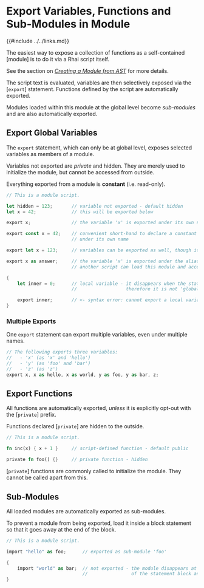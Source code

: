 Export Variables, Functions and Sub-Modules in Module
===================================================

{{#include ../../links.md}}


The easiest way to expose a collection of functions as a self-contained [module] is to do it via a Rhai script itself.

See the section on [_Creating a Module from AST_]({{rootUrl}}/rust/modules/ast.md) for more details.

The script text is evaluated, variables are then selectively exposed via the [`export`] statement.
Functions defined by the script are automatically exported.

Modules loaded within this module at the global level become _sub-modules_ and are also automatically exported.


Export Global Variables
----------------------

The `export` statement, which can only be at global level, exposes selected variables as members of a module.

Variables not exported are _private_ and hidden. They are merely used to initialize the module,
but cannot be accessed from outside.

Everything exported from a module is **constant** (i.e. read-only).

```rust no_run
// This is a module script.

let hidden = 123;       // variable not exported - default hidden
let x = 42;             // this will be exported below

export x;               // the variable 'x' is exported under its own name

export const x = 42;    // convenient short-hand to declare a constant and export it
                        // under its own name

export let x = 123;     // variables can be exported as well, though it'll still be constant

export x as answer;     // the variable 'x' is exported under the alias 'answer'
                        // another script can load this module and access 'x' as 'module::answer'

{
    let inner = 0;      // local variable - it disappears when the statement block ends,
                        //                  therefore it is not 'global' and cannot be exported

    export inner;       // <- syntax error: cannot export a local variable
}
```

### Multiple Exports

One `export` statement can export multiple variables, even under multiple names.

```rust no_run
// The following exports three variables:
//   - 'x' (as 'x' and 'hello')
//   - 'y' (as 'foo' and 'bar')
//   - 'z' (as 'z')
export x, x as hello, x as world, y as foo, y as bar, z;
```


Export Functions
----------------

All functions are automatically exported, _unless_ it is explicitly opt-out with the [`private`] prefix.

Functions declared [`private`] are hidden to the outside.

```rust no_run
// This is a module script.

fn inc(x) { x + 1 }     // script-defined function - default public

private fn foo() {}     // private function - hidden
```

[`private`] functions are commonly called to initialize the module.
They cannot be called apart from this.


Sub-Modules
-----------

All loaded modules are automatically exported as sub-modules.

To prevent a module from being exported, load it inside a block statement so that it goes away at the
end of the block.

```rust no_run
// This is a module script.

import "hello" as foo;      // exported as sub-module 'foo'

{
    import "world" as bar;  // not exported - the module disappears at the end
                            //                of the statement block and is not 'global'
}
```
